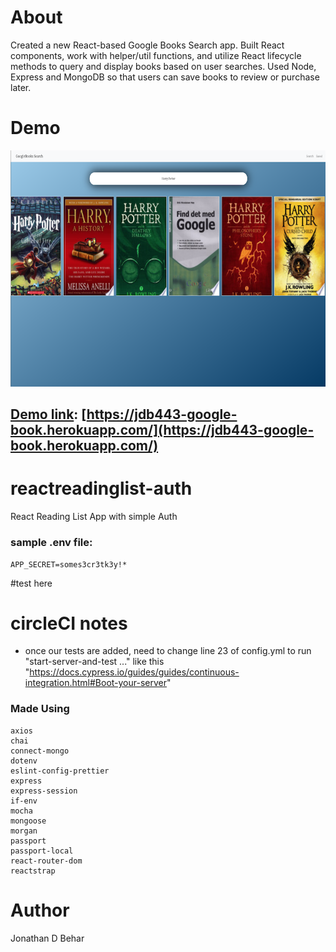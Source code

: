 # About

Created a new React-based Google Books Search app. Built React components, work with helper/util functions, and utilize React lifecycle methods to query and display books based on user searches. Used Node, Express and MongoDB so that users can save books to review or purchase later.

# Demo

<img src="https://raw.githubusercontent.com/jdb443/googlebooks/master/client/public/Google-books800.png?raw=true"> 
<br>

## [Demo link](https://jdb443-google-book.herokuapp.com/): [https://jdb443-google-book.herokuapp.com/](https://jdb443-google-book.herokuapp.com/)

# reactreadinglist-auth

React Reading List App with simple Auth

### sample .env file:

```
APP_SECRET=somes3cr3tk3y!*
```

#test here

# circleCI notes

- once our tests are added, need to change line 23 of config.yml to run "start-server-and-test ..." like this "https://docs.cypress.io/guides/guides/continuous-integration.html#Boot-your-server"

### Made Using

    axios
    chai
    connect-mongo
    dotenv
    eslint-config-prettier
    express
    express-session
    if-env
    mocha
    mongoose
    morgan
    passport
    passport-local
    react-router-dom
    reactstrap

# Author

Jonathan D Behar
